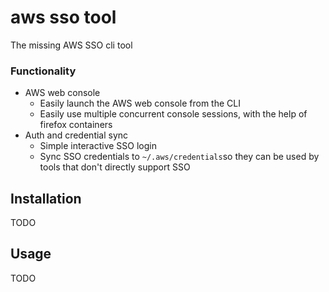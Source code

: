 # aws sso tool
The missing AWS SSO cli tool

### Functionality
- AWS web console
    - Easily launch the AWS web console from the CLI
    - Easily use multiple concurrent console sessions, 
      with the help of firefox containers
- Auth and credential sync
    - Simple interactive SSO login
    - Sync SSO credentials to `~/.aws/credentials`so they 
      can be used by tools that don't directly support SSO
      
## Installation

TODO

## Usage

TODO